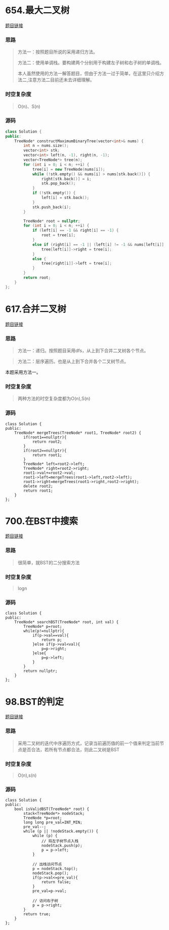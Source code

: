 # 654.最大二叉树

[题目链接](https://leetcode.cn/problems/maximum-binary-tree/description/)

### 思路

> 方法一：按照题目所说的采用递归方法。
>
> 方法二：使用单调栈。要构建两个分别用于构建左子树和右子树的单调栈。
>
> 本人虽然使用的方法一解答题目，但由于方法一过于简单，在这里只介绍方法二,注意方法二目前还未去详细理解。

### 时空复杂度

> O(n)、S(n)

### 源码

```C++
class Solution {
public:
    TreeNode* constructMaximumBinaryTree(vector<int>& nums) {
        int n = nums.size();
        vector<int> stk;
        vector<int> left(n, -1), right(n, -1);
        vector<TreeNode*> tree(n);
        for (int i = 0; i < n; ++i) {
            tree[i] = new TreeNode(nums[i]);
            while (!stk.empty() && nums[i] > nums[stk.back()]) {
                right[stk.back()] = i;
                stk.pop_back();
            }
            if (!stk.empty()) {
                left[i] = stk.back();
            }
            stk.push_back(i);
        }

        TreeNode* root = nullptr;
        for (int i = 0; i < n; ++i) {
            if (left[i] == -1 && right[i] == -1) {
                root = tree[i];
            }
            else if (right[i] == -1 || (left[i] != -1 && nums[left[i]] < nums[right[i]])) {
                tree[left[i]]->right = tree[i];
            }
            else {
                tree[right[i]]->left = tree[i];
            }
        }
        return root;
    }
};

```



# 617.合并二叉树

[题目链接](https://leetcode.cn/problems/merge-two-binary-trees/description/)

### 思路

> 方法一：递归。按照题目采用dfs，从上到下合并二叉树各个节点。

> 方法二：层序遍历。也是从上到下合并各个二叉树节点。

本题采用方法一。

### 时空复杂度

> 两种方法的时空复杂度都为O(n),S(n)

### 源码

```
class Solution {
public:
    TreeNode* mergeTrees(TreeNode* root1, TreeNode* root2) {
        if(root1==nullptr){
            return root2;
        }
        if(root2==nullptr){
            return root1;
        }
        TreeNode* left=root2->left;
        TreeNode* right=root2->right;
        root1->val+=root2->val;
        root1->left=mergeTrees(root1->left,root2->left);
        root1->right=mergeTrees(root1->right,root2->right);
        delete root2;
        return root1;
    }
};
```



# 700.在BST中搜索

[题目链接](https://leetcode.cn/problems/search-in-a-binary-search-tree/description/)

### 思路

> 很简单，就BST的二分搜索方法

### 时空复杂度

> logn

### 源码

```
class Solution {
public:
    TreeNode* searchBST(TreeNode* root, int val) {
        TreeNode* p=root;
        while(p!=nullptr){
            if(p->val==val){
                return p;
            }else if(p->val<val){
                p=p->right;
            }else{
                p=p->left;
            }
        }
        return nullptr;
    }
};
```



# 98.BST的判定

[题目链接](https://leetcode.cn/problems/validate-binary-search-tree/description/)

### 思路

> 采用二叉树的迭代中序遍历方式，记录当前遍历值的前一个值来判定当前节点是否合法，若所有节点都合法，则此二叉树是BST

### 时空复杂度

>  O(n),s(n)

### 源码

```
class Solution {
public:
    bool isValidBST(TreeNode* root) {
        stack<TreeNode*> nodeStack;
        TreeNode *p=root;
        long long pre_val=INT_MIN;
        pre_val--;
        while (p || !nodeStack.empty()) {
            while (p) {
                // 将左子树节点入栈
                nodeStack.push(p);
                p = p->left;
            }

            // 出栈访问节点
            p = nodeStack.top();
            nodeStack.pop();
            if(p->val<=pre_val){
                return false;
            }
            pre_val=p->val;

            // 访问右子树
            p = p->right;
        }
        return true;
    }
};
```

